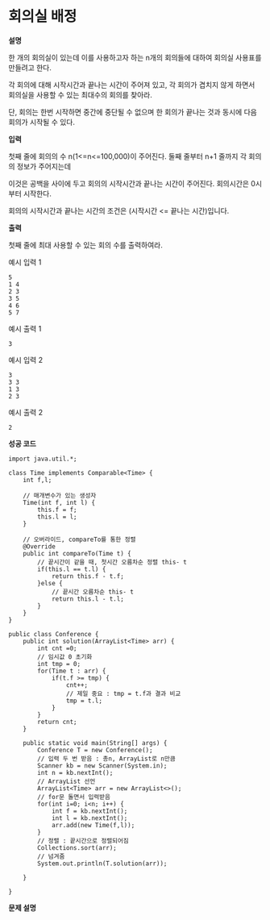 # 회의실 배정



**설명**

한 개의 회의실이 있는데 이를 사용하고자 하는 n개의 회의들에 대하여 회의실 사용표를 만들려고 한다.

각 회의에 대해 시작시간과 끝나는 시간이 주어져 있고, 각 회의가 겹치지 않게 하면서 회의실을 사용할 수 있는 최대수의 회의를 찾아라.

단, 회의는 한번 시작하면 중간에 중단될 수 없으며 한 회의가 끝나는 것과 동시에 다음 회의가 시작될 수 있다.

 

**입력**

첫째 줄에 회의의 수 n(1<=n<=100,000)이 주어진다. 둘째 줄부터 n+1 줄까지 각 회의의 정보가 주어지는데

이것은 공백을 사이에 두고 회의의 시작시간과 끝나는 시간이 주어진다. 회의시간은 0시부터 시작한다.

회의의 시작시간과 끝나는 시간의 조건은 (시작시간 <= 끝나는 시간)입니다.

 

**출력**

첫째 줄에 최대 사용할 수 있는 회의 수를 출력하여라.

 

예시 입력 1

```
5
1 4
2 3
3 5
4 6
5 7
```

예시 출력 1

```
3
```

예시 입력 2

```
3
3 3
1 3
2 3
```

예시 출력 2

```
2
```



**성공 코드**

```
import java.util.*;

class Time implements Comparable<Time> {
	int f,l;
	
	// 매개변수가 있는 생성자
	Time(int f, int l) {
		this.f = f;
		this.l = l;
	}
	
	// 오버라이드, compareTo를 통한 정렬
	@Override 
	public int compareTo(Time t) {
		// 끝시간이 같을 때, 첫시간 오름차순 정렬 this- t
		if(this.l == t.l) {
			return this.f - t.f;
		}else {
			// 끝시간 오름차순 this- t
			return this.l - t.l;
		}
	}
}

public class Conference {
	public int solution(ArrayList<Time> arr) {
		int cnt =0;
		// 임시값 0 초기화
		int tmp = 0;
		for(Time t : arr) {
			if(t.f >= tmp) {
				cnt++;
				// 제일 중요 : tmp = t.f과 결과 비교
				tmp = t.l;
			}
		}
		return cnt;
	}

	public static void main(String[] args) {
		Conference T = new Conference();
		// 입력 두 번 받음 : 총n, ArrayList로 n만큼
		Scanner kb = new Scanner(System.in);
		int n = kb.nextInt();
		// ArrayList 선언
		ArrayList<Time> arr = new ArrayList<>();
		// for문 돌면서 입력받음
		for(int i=0; i<n; i++) {
			int f = kb.nextInt();
			int l = kb.nextInt();
			arr.add(new Time(f,l));
		}
		// 정렬 : 끝시간으로 정렬되어짐
		Collections.sort(arr);
		// 넘겨줌
		System.out.println(T.solution(arr));
		
	}

}
```



**문제 설명**

[Notion]: https://lealea.tistory.com/entry/%ED%9A%8C%EC%9D%98%EC%8B%A4-%EB%B0%B0%EC%A0%95

